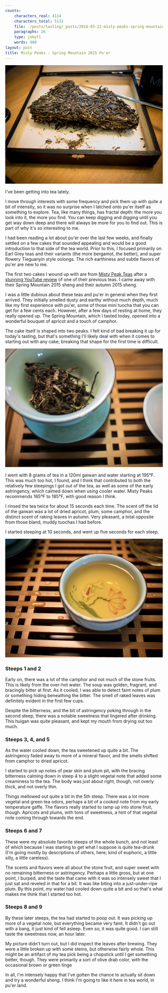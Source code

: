 ```yaml
---
counts:
    characters_real: 4114
    characters_total: 5132
    file: ./posts/tasting/_posts/2016-03-22-misty-peaks-spring-mountain-2015-puer.markdown
    paragraphs: 26
    type: jekyll
    words: 980
layout: post
title: Misty Peaks - Spring Mountain 2015 Pu'er
---
```


![The tea cake itself](/assets/tasting/mp-s15-1.jpg)

I've been getting into tea lately.

I move through interests with some frequency and pick them up with quite a bit of intensity, so it was no surprise when I latched onto pu'er itself as something to explore.  Tea, like many things, has fractal depth: the more you look into it, the more you find.  You can keep digging and digging until you get way down deep and there will always be more for you to find out.  This is part of why it's so interesting to me.

I had been reading a lot about pu'er over the last few weeks, and finally settled on a few cakes that sounded appealing and would be a good introduction to that side of the tea world.  Prior to this, I focused primarily on Earl Grey teas and their variants (the more bergamot, the better), and super flowery Tieguanyin style oolongs.  The rich earthiness and subtle flavors of pu'er are new to me.

The first two cakes I wound up with are from [Misty Peak Teas](http://mistypeakteas.com) after a [stunning YouTube review](https://www.youtube.com/watch?v=Sw_FpIdDTig) of one of their previous teas.  I came away with their Spring Mountain 2015 sheng and their autumn 2015 sheng.  

I was a little dubious about these teas and pu'er in general when they first arrived.  They initially smelled dusty and earthy without much depth, much like my first experience with pu'er, some of those mini tuocha that you can get for a few cents each.  However, after a few days of resting at home, they really opened up.  The Spring Mountain, which I tasted today, opened into a wonderful bouquet of apricot and a touch of camphor.

The cake itself is shaped into two peaks.  I felt kind of bad breaking it up for today's tasting, but that's something I'll likely deal with when it comes to starting out with any cake; breaking that shape for the first time is difficult.

![In the gaiwan](/assets/tasting/mp-s15-2.jpg)

I went with 8 grams of tea in a 120ml gaiwan and water starting at 195&deg;F.  This was much too hot, I found, and I think that contributed to both the relatively few steepings I got out of the tea, as well as some of the early astringency, which calmed down when using cooler water.  Misty Peaks recommends 165&deg;F to 185&deg;F, with good reason I think.

I rinsed the tea twice for about 15 seconds each time.  The scent off the lid of the gaiwan was a lot of dried apricot, plum, some camphor, and the distinct scent of raking leaves in autumn.  Very pleasant, a total opposite from those bland, muddy tuochas I had before.

I started steeping at 10 seconds, and went up five seconds for each steep.

![The soup](/assets/tasting/mp-s15-3.jpg)

### Steeps 1 and 2

Early on, there was a lot of the camphor and not much of the stone fruits.  This is likely from the over-hot water.  The soup was golden, fragrant, and bracingly bitter at first.  As it cooled, I was able to detect faint notes of plum or something hiding beneathing the bitter.  The smell of raked leaves was definitely evident in the first few cups.

Despite the bitterness, and the bit of astringency poking through in the second steep, there was a notable sweetness that lingered after drinking.  This huigan was quite pleasant, and kept my mouth from drying out too much.

### Steeps 3, 4, and 5

As the water cooled down, the tea sweetened up quite a bit.  The astringency faded away to more of a mineral flavor, and the smells shifted from camphor to dried apricot.

I started to pick up notes of pear skin and plum pit, with the bracing bitterness calming down in steep 4 to a slight vegetal note that added some creaminess to the tea.  The body was just about right, though, not overly thick, and not overly thin.

Things mellowed out quite a bit in the 5th steep.  There was a lot more vegetal and green tea odors, perhaps a bit of a cooked note from my early temperature gaffe.  The flavors really started to ramp up into stone fruit, though.  Apricots and plums, with tons of sweetness, a hint of that vegetal note coming through towards the end.

### Steeps 6 and 7

These were my absolute favorite steeps of the whole bunch, and not least of which because I was starting to get what I suppose is quite tea-drunk (I'm going mostly by descriptions of others, here; kind of euphoric, a little silly, a little careless).

The scents and flavors were all about the stone fruit, and super sweet with no remaining bitterness or astringency.  Perhaps a little gross, but at one point, I burped, and the taste that came with it was so intensely sweet that I just sat and reveled in that for a bit.  It was like biting into a just-under-ripe plum.  By this point, my water had cooled down quite a bit and so that's what makes me think that I started too hot.

### Steeps 8 and 9

By these later steeps, the tea had started to poop out.  It was picking up more of a vegetal note, but everything became very faint.  It didn't go out with a bang, it just kind of fell asleep.  Even so, it was quite good.  I can still taste the sweetness now, an hour later.

My picture didn't turn out, but I did inspect the leaves after brewing.  They were a little broken up with some stems, but otherwise fairly whole.  This might be an artifact of my tea pick being a chopstick until I get something better, though.  They were primarily a sort of olive drab color, with the occasional brown or green tinge

In all, I'm intensely happy that I've gotten the chance to actually sit down and try a wonderful sheng.  I think I'm going to like it here in tea world, in pu'er land.

